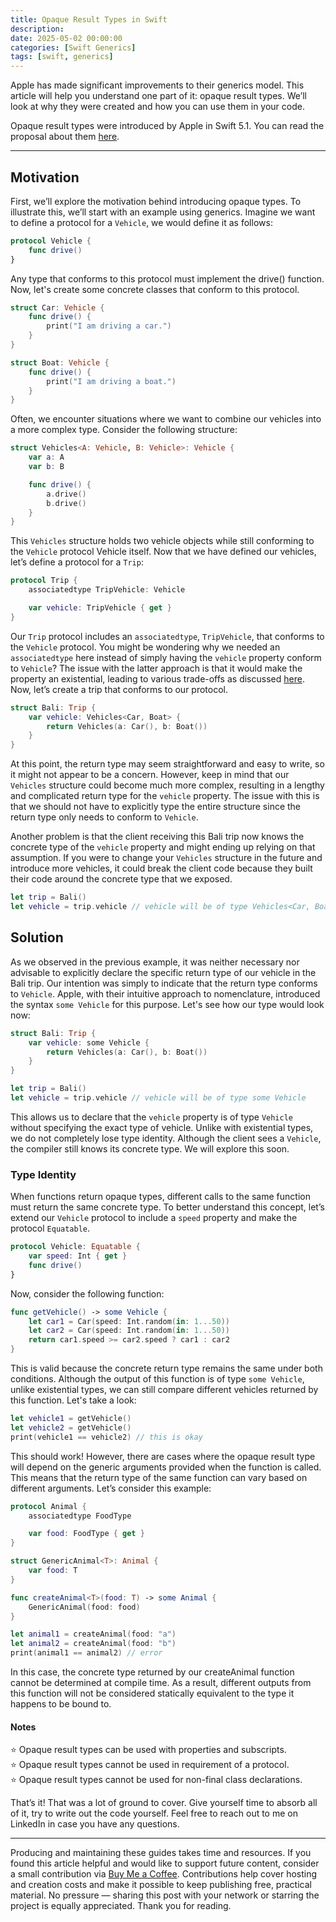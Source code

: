 ```yaml
---
title: Opaque Result Types in Swift
description: 
date: 2025-05-02 00:00:00
categories: [Swift Generics]
tags: [swift, generics]
---
```

Apple has made significant improvements to their generics model. This article will help you understand one part of it: opaque result types. We’ll look at why they were created and how you can use them in your code.

Opaque result types were introduced by Apple in Swift 5.1. You can read the proposal about them [here](https://github.com/swiftlang/swift-evolution/blob/main/proposals/0244-opaque-result-types.md).

---

## Motivation
First, we’ll explore the motivation behind introducing opaque types. To illustrate this, we’ll start with an example using generics. Imagine we want to define a protocol for a `Vehicle`, we would define it as follows:

```swift
protocol Vehicle {
    func drive()
}
```

Any type that conforms to this protocol must implement the drive() function. Now, let's create some concrete classes that conform to this protocol.

```swift
struct Car: Vehicle {
    func drive() {
        print("I am driving a car.")
    }
}

struct Boat: Vehicle {
    func drive() {
        print("I am driving a boat.")
    }
}
```

Often, we encounter situations where we want to combine our vehicles into a more complex type. Consider the following structure:

```swift
struct Vehicles<A: Vehicle, B: Vehicle>: Vehicle {
    var a: A
    var b: B

    func drive() {
        a.drive()
        b.drive()
    }
}
```

This `Vehicles` structure holds two vehicle objects while still conforming to the `Vehicle` protocol Vehicle itself. Now that we have defined our vehicles, let’s define a protocol for a `Trip`:

```swift
protocol Trip {
    associatedtype TripVehicle: Vehicle

    var vehicle: TripVehicle { get }
}
```

Our `Trip` protocol includes an `associatedtype`, `TripVehicle`, that conforms to the `Vehicle` protocol. You might be wondering why we needed an `associatedtype` here instead of simply having the `vehicle` property conform to `Vehicle`? The issue with the latter approach is that it would make the property an existential, leading to various trade-offs as discussed [here](https://forums.swift.org/t/improving-the-ui-of-generics/22814). Now, let’s create a trip that conforms to our protocol.

```swift
struct Bali: Trip {
    var vehicle: Vehicles<Car, Boat> {
        return Vehicles(a: Car(), b: Boat())
    }
}
```

At this point, the return type may seem straightforward and easy to write, so it might not appear to be a concern. However, keep in mind that our `Vehicles` structure could become much more complex, resulting in a lengthy and complicated return type for the `vehicle` property. The issue with this is that we should not have to explicitly type the entire structure since the return type only needs to conform to `Vehicle`.

Another problem is that the client receiving this Bali trip now knows the concrete type of the `vehicle` property and might ending up relying on that assumption. If you were to change your `Vehicles` structure in the future and introduce more vehicles, it could break the client code because they built their code around the concrete type that we exposed.

```swift
let trip = Bali()
let vehicle = trip.vehicle // vehicle will be of type Vehicles<Car, Boat>
```

## Solution

As we observed in the previous example, it was neither necessary nor advisable to explicitly declare the specific return type of our vehicle in the Bali trip. Our intention was simply to indicate that the return type conforms to `Vehicle`. Apple, with their intuitive approach to nomenclature, introduced the syntax `some Vehicle` for this purpose. Let's see how our type would look now:

```swift
struct Bali: Trip {
    var vehicle: some Vehicle {
        return Vehicles(a: Car(), b: Boat())
    }
}

let trip = Bali()
let vehicle = trip.vehicle // vehicle will be of type some Vehicle
```

This allows us to declare that the `vehicle` property is of type `Vehicle` without specifying the exact type of vehicle. Unlike with existential types, we do not completely lose type identity. Although the client sees a `Vehicle`, the compiler still knows its concrete type. We will explore this soon.

### Type Identity

When functions return opaque types, different calls to the same function must return the same concrete type. To better understand this concept, let’s extend our `Vehicle` protocol to include a `speed` property and make the protocol `Equatable`.

```swift
protocol Vehicle: Equatable {
    var speed: Int { get }
    func drive()
}
```

Now, consider the following function:

```swift
func getVehicle() -> some Vehicle {
    let car1 = Car(speed: Int.random(in: 1...50))
    let car2 = Car(speed: Int.random(in: 1...50))
    return car1.speed >= car2.speed ? car1 : car2
}
```

This is valid because the concrete return type remains the same under both conditions. Although the output of this function is of type `some Vehicle`, unlike existential types, we can still compare different vehicles returned by this function. Let's take a look:

```swift
let vehicle1 = getVehicle()
let vehicle2 = getVehicle()
print(vehicle1 == vehicle2) // this is okay
```

This should work! However, there are cases where the opaque result type will depend on the generic arguments provided when the function is called. This means that the return type of the same function can vary based on different arguments. Let’s consider this example:

```swift
protocol Animal {
    associatedtype FoodType

    var food: FoodType { get }
}

struct GenericAnimal<T>: Animal {
    var food: T
}

func createAnimal<T>(food: T) -> some Animal {
    GenericAnimal(food: food)
}

let animal1 = createAnimal(food: "a")
let animal2 = createAnimal(food: "b")
print(animal1 == animal2) // error
```

In this case, the concrete type returned by our createAnimal function cannot be determined at compile time. As a result, different outputs from this function will not be considered statically equivalent to the type it happens to be bound to.

#### Notes  
⭐️ Opaque result types can be used with properties and subscripts.  
⭐ Opaque result types cannot be used in requirement of a protocol.  
⭐ Opaque result types cannot be used for non-final class declarations.  

That’s it! That was a lot of ground to cover. Give yourself time to absorb all of it, try to write out the code yourself. Feel free to reach out to me on LinkedIn in case you have any questions.

---

Producing and maintaining these guides takes time and resources. If you found this article helpful and would like to support future content, consider a small contribution via [Buy Me a Coffee](https://buymeacoffee.com/swiftsimplified). Contributions help cover hosting and creation costs and make it possible to keep publishing free, practical material. No pressure — sharing this post with your network or starring the project is equally appreciated. Thank you for reading.